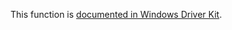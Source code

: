 This function is [documented in Windows Driver Kit](https://learn.microsoft.com/en-us/windows-hardware/drivers/ddi/ntifs/nf-ntifs-rtlcompresschunks).
